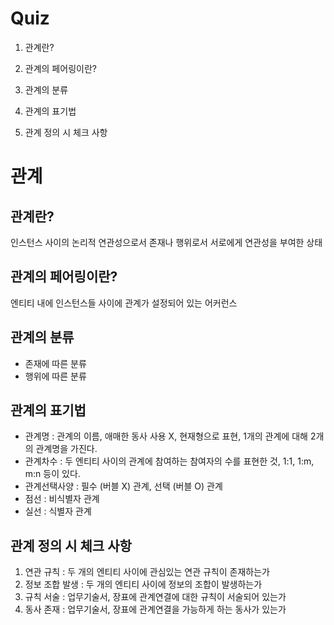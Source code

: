 # Quiz
1. 관계란?

2. 관계의 페어링이란?

3. 관계의 분류

4. 관계의 표기법

5. 관계 정의 시 체크 사항

# 관계
## 관계란?
인스턴스 사이의 논리적 연관성으로서 존재나 행위로서 서로에게 연관성을 부여한 상태

## 관계의 페어링이란?
엔티티 내에 인스턴스들 사이에 관계가 설정되어 있는 어커런스

## 관계의 분류
* 존재에 따른 분류
* 행위에 따른 분류

## 관계의 표기법
* 관계명 : 관계의 이름, 애매한 동사 사용 X, 현재형으로 표현, 1개의 관계에 대해 2개의 관계명을 가진다.
* 관계차수 : 두 엔티티 사이의 관계에 참여하는 참여자의 수를 표현한 것, 1:1, 1:m, m:n 등이 있다.
* 관계선택사양 : 필수 (버블 X) 관계, 선택 (버블 O) 관계
* 점선 : 비식별자 관계
* 실선 : 식별자 관계


## 관계 정의 시 체크 사항
1. 연관 규칙 : 두 개의 엔티티 사이에 관심있는 연관 규칙이 존재하는가
2. 정보 조합 발생 : 두 개의 엔티티 사이에 정보의 조합이 발생하는가
3. 규칙 서술 : 업무기술서, 장표에 관계연결에 대한 규칙이 서술되어 있는가
4. 동사 존재 : 업무기술서, 장표에 관계연결을 가능하게 하는 동사가 있는가
